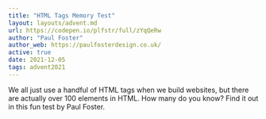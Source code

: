```yaml
---
title: "HTML Tags Memory Test"
layout: layouts/advent.md
url: https://codepen.io/plfstr/full/zYqQeRw
author: "Paul Foster"
author_web: https://paulfosterdesign.co.uk/
active: true
date: 2021-12-05
tags: advent2021
---
```


We all just use a handful of HTML tags when we build websites, but there are actually over 100 elements in HTML. How many do you know? Find it out in this fun test by Paul Foster.